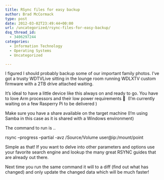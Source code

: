 ```yaml
---
title: RSync files for easy backup
author: Brad McCormack
type: post
date: 2012-03-02T23:49:44+00:00
url: /uncategorized/rsync-files-for-easy-backup/
dsq_thread_id:
  - 3406297244
categories:
  - Information Technology
  - Operating Systems
  - Uncategorized

---
```

I figured I should probably backup some of our important family photos. I&#8217;ve got a trusty WDTVLive sitting in the lounge room running WDLXTV custom firmware with a 2TB drive attached waiting.

It&#8217;s ideal to have a little device like this always on and ready to go. You have to love Arm processors and their low power requirements 🙂  (I&#8217;m currently waiting on a few Rasperry Pi to be delivered )

Make sure you have a share available on the target machine (I&#8217;m using Samba in this case as it is shared with a Windows environment)

The command to run is ..

rsync &#8211;progress &#8211;partial -avz /Source/Volume user@ip:/mount/point

Simple as that! If you want to delve into other parameters and options use your favorite search engine and lookup the many great RSYNC guides that are already out there.

Next time you run the same command it will to a diff (find out what has changed) and only update the changed data which will be much faster!

&nbsp;

&nbsp;